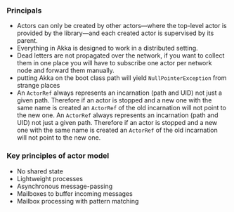 

### Principals

* Actors can only be created by other actors—where the top-level actor is provided by the library—and each created actor is supervised by its parent.
* Everything in Akka is designed to work in a distributed setting.
* Dead letters are not propagated over the network, if you want to collect them in one place you will have to subscribe one actor per network node and forward them manually.
* putting Akka on the boot class path will yield `NullPointerException` from strange places
* An `ActorRef` always represents an incarnation (path and UID) not just a given path. Therefore if an actor is stopped and a new one with the same name is created an `ActorRef` of the old incarnation will not point to the new one. An `ActorRef` always represents an incarnation (path and UID) not just a given path. Therefore if an actor is stopped and a new one with the same name is created an `ActorRef` of the old incarnation will not point to the new one.


### Key principles of actor model

* No shared state
* Lightweight processes
* Asynchronous message-passing
* Mailboxes to buffer incoming messages
* Mailbox processing with pattern matching


